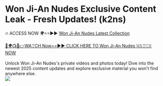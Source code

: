 # Won Ji-An Nudes Exclusive Content Leak - Fresh Updates! (k2ns)

🔥 ACCESS NOW 🌍==►► <a href="https://tinyurl.com/yc657z5k" rel="nofollow">Won Ji-An Nudes Latest Collection</a>
<br><br>
[🔴🌍📺📱👉WA𝚃CH Now==►► CLICK HERE TO Won Ji-An Nudes 𝚆𝙰𝚃𝙲𝙷 NOW](https://tinyurl.com/yc657z5k)
<br><br>
Unlock Won Ji-An Nudes's private videos and photos today! Dive into the newest 2025 content updates and explore exclusive material you won’t find anywhere else.
<br>
<a href="https://tinyurl.com/yc657z5k" rel="nofollow" data-target="animated-image.originalLink"><img src="https://camo.githubusercontent.com/8a4f000d20f83aca3bf7ec5f350d767afa0574a8a352519fd8cfa583a6f93a33/68747470733a2f2f692e696d6775722e636f6d2f644a486b345a712e676966" data-canonical-src="https://i.imgur.com/dJHk4Zq.gif" style="max-width: 100%; display: inline-block;" data-target="animated-image.originalImage"></a>
<br>
